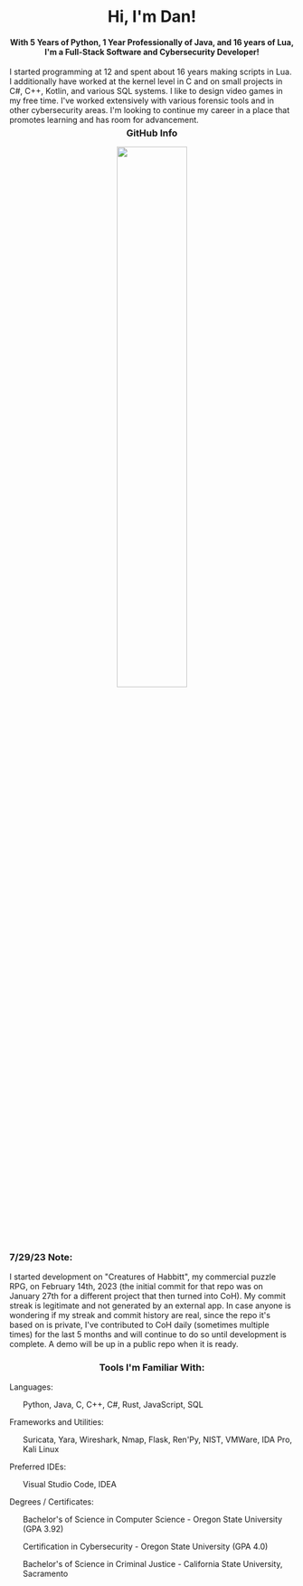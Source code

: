 <h1 align="center">Hi, I'm Dan!</h1>
<h4 align="center">With 5 Years of Python, 1 Year Professionally of Java, and 16 years of Lua, I'm a Full-Stack Software and Cybersecurity Developer!</h4>
<div>I started programming at 12 and spent about 16 years making scripts in Lua. I additionally have worked at the kernel level in C and on small projects in C#, C++, Kotlin, and various SQL systems. I like to design video games in my free time. I've worked extensively with various forensic tools and in other cybersecurity areas. I'm looking to continue my career in a place that promotes learning and has room for advancement.</div> 
<h3 align="center" style="margin: 5px 10px;">GitHub Info</h3> 

<p align="center">
  <img width="49.5%" src="https://github-readme-streak-stats.herokuapp.com?user=Monduli&theme=dark&date_format=M%20j%5B%2C%20Y%5D" />
  </a>
</p>
</div>  

<h3>7/29/23 Note: </h3>
<div>I started development on "Creatures of Habbitt", my commercial puzzle RPG, on February 14th, 2023 (the initial commit for that repo was on January 27th for a different project that then turned into CoH). My commit streak is legitimate and not generated by an external app. In case anyone is wondering if my streak and commit history are real, since the repo it's based on is private, I've contributed to CoH daily (sometimes multiple times) for the last 5 months and will continue to do so until development is complete. A demo will be up in a public repo when it is ready.</div>

<h3 align="center">Tools I'm Familiar With:</h3>
<div>Languages:</div>
<ul>Python, Java, C, C++, C#, Rust, JavaScript, SQL</ul>
<div>Frameworks and Utilities:</div>
<ul>Suricata, Yara, Wireshark, Nmap, Flask, Ren'Py, NIST, VMWare, IDA Pro, Kali Linux</ul>
<div>Preferred IDEs:</div>
<ul>Visual Studio Code, IDEA</ul>
<div>Degrees / Certificates:</div>
<ul>Bachelor's of Science in Computer Science - Oregon State University (GPA 3.92)</ul>
<ul>Certification in Cybersecurity - Oregon State University (GPA 4.0)</ul>
<ul>Bachelor's of Science in Criminal Justice - California State University, Sacramento</ul>
